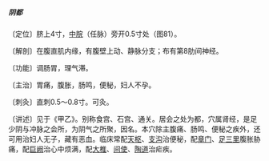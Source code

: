 ##### 阴都

〔定位〕脐上4寸，[中脘](https://www.gmzyjc.com/read/zjs/zjs3.2.1-0.1.1.3.11.md)（任脉）旁开0.5寸处（图81）。

〔解剖〕在腹直肌内缘，有腹壁上动、静脉分支；布有第8肋间神经。

〔功能〕调肠胃，理气滞。

〔主治〕胃痛，腹胀，肠鸣，便秘，妇人不孕。

〔刺灸〕直刺0.5〜0.8寸。可灸。

〔讲述〕见于《甲乙》。别称食宫、石宫、通关。居会之处为都，穴属肾经，是足少阴与冲脉之会所，为阴气之所聚，因名。本穴除主腹痛、肠鸣、便秘之疾外，还可用治妇人无子，藏有恶血。临床常配[天枢](https://www.gmzyjc.com/read/zjs/zjs3.1.1-3-0.1.3.3.25.md)、[支沟](https://www.gmzyjc.com/read/zjs/zjs3.1.9-12-0.0.2.3.6.md)治便秘，配[章门](https://www.gmzyjc.com/read/zjs/zjs3.1.9-12-0.0.4.3.13.md)、[足三里](https://www.gmzyjc.com/read/zjs/zjs3.1.1-3-0.1.3.3.36.md)腹胀胁痛，配[巨阙](https://www.gmzyjc.com/read/zjs/zjs3.2.1-0.1.1.3.13.md)治心中烦满，配[大椎](https://www.gmzyjc.com/read/zjs/zjs3.2.2-0.0.1.3.14.md)、[间使](https://www.gmzyjc.com/read/zjs/zjs3.1.9-12-0.0.1.3.5.md)、[陶道](https://www.gmzyjc.com/read/zjs/zjs3.2.2-0.0.1.3.13.md)治疟疾。
